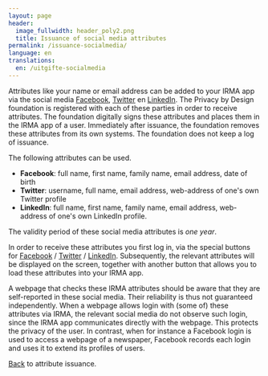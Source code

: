 ```yaml
---
layout: page
header:
  image_fullwidth: header_poly2.png
  title: Issuance of social media attributes
permalink: /issuance-socialmedia/
language: en
translations:
  en: /uitgifte-socialmedia
---
```


Attributes like your name or email address can be added to your IRMA
app via the social media [Facebook](https://www.facebook.com),
[Twitter](https://twitter.com) en [LinkedIn](https://linkedin.com).
The Privacy by Design foundation is registered with each of these
parties in order to receive attributes. The foundation digitally signs
these attributes and places them in the IRMA app of a user.
Immediately after issuance, the foundation removes these attributes
from its own systems. The foundation does not keep a log of issuance.

The following attributes can be used.

 * **Facebook**: full name, first name, family name, email address,
 date of birth
 * **Twitter**: username, full name, email address, web-address
 of one's own Twitter profile
 * **LinkedIn**: full name, first name, family name, email address,
 web-address of one's own LinkedIn profile.

The validity period of these social media attributes is *one year*.

In order to receive these attributes you first log in, via the special
buttons for
[Facebook](/issuance/social/facebook)
/
[Twitter](/issuance/social/twitter)
/
[LinkedIn](/issuance/social/linkedin).
Subsequently, the relevant attributes will be displayed on the screen,
together with another button that allows you to load these attributes
into your IRMA app.

A webpage that checks these IRMA attributes should be aware that they
are self-reported in these social media. Their reliability is thus not
guaranteed independently. When a webpage allows login with (some of)
these attributes via IRMA, the relevant social media do not observe
such login, since the IRMA app communicates directly with the
webpage. This protects the privacy of the user. In contrast, when for
instance a Facebook login is used to access a webpage of a newspaper,
Facebook records each login and uses it to extend its profiles of
users.

[Back](/issuance) to attribute issuance.
